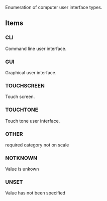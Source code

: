 Enumeration of computer user interface types.

<!-- end of short definition -->


## Items

### CLI
Command line user interface.

### GUI
Graphical user interface.

### TOUCHSCREEN
Touch screen.

### TOUCHTONE
Touch tone user interface.

### OTHER
required category not on scale

### NOTKNOWN
Value is unkown

### UNSET
Value has not been specified
